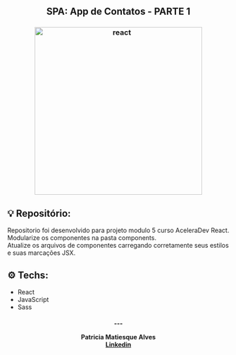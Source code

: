 <h2 align="center">
SPA: App de Contatos - PARTE 1
</h2>

<h3 align="center">
  <img alt="react"
    src="https://encrypted-tbn0.gstatic.com/images?q=tbn%3AANd9GcQzdsSJQtEp-tYwlkMaYi3nwqaFt_eohP74XuhFXfNa_gbQ2-sM&usqp=CAU" width="380px"/>
</h3>

## 💡 Repositório:

Repositorio foi desenvolvido para projeto modulo 5 curso AceleraDev React.<br/>
Modularize os componentes na pasta components.<br/>
Atualize os arquivos de componentes carregando corretamente seus estilos e suas marcações JSX.<br/>

## ⚙️ Techs:
- React
- JavaScript
- Sass


<h4 align="center">
  ---

Patricia Matiesque Alves <br/>
[Linkedin](https://www.linkedin.com/in/patricia-matiesque/)
</h4>

<br/>
